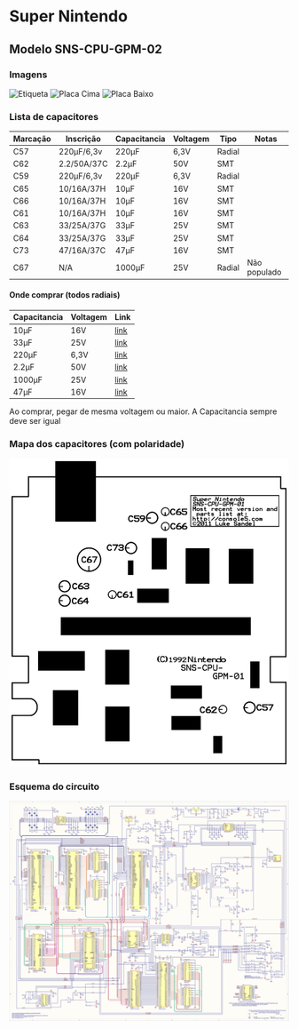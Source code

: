 # Super Nintendo

## Modelo SNS-CPU-GPM-02
### Imagens
![Etiqueta](img/IMG_2611.JPG)
![Placa Cima](img/IMG_2609.JPG)
![Placa Baixo](img/IMG_2610.JPG)

### Lista de capacitores
| Marcação | Inscrição   | Capacitancia | Voltagem | Tipo   | Notas        |
|----------|-------------|--------------|----------|--------|--------------|
| C57      | 220µF/6,3v  | 220µF        | 6,3V     | Radial |              |
| C62      | 2.2/50A/37C | 2.2µF        | 50V      | SMT    |              |
| C59      | 220µF/6,3v  | 220µF        | 6,3V     | Radial |              |
| C65      | 10/16A/37H  | 10µF         | 16V      | SMT    |              |
| C66      | 10/16A/37H  | 10µF         | 16V      | SMT    |              |
| C61      | 10/16A/37H  | 10µF         | 16V      | SMT    |              |
| C63      | 33/25A/37G  | 33µF         | 25V      | SMT    |              |
| C64      | 33/25A/37G  | 33µF         | 25V      | SMT    |              |
| C73      | 47/16A/37C  | 47µF         | 16V      | SMT    |              |
| C67      | N/A         | 1000µF       | 25V      | Radial | Não populado |

#### Onde comprar (todos radiais)
| Capacitancia | Voltagem | Link |
|--------------|----------|------|
| 10µF         | 16V      | [link](https://www.multcomercial.com.br/capacitor-eletrolitico-de-10uf-16v-a-450v.html) |
| 33µF         | 25V      | [link](https://www.multcomercial.com.br/capacitor-eletrolitico-de-33uf-16v-a-450v.html) |
| 220µF        | 6,3V     | [link](https://www.multcomercial.com.br/capacitor-eletrolitico-de-220uf-16v-a-450v.html) | 
| 2.2µF        | 50V      | [link](https://www.multcomercial.com.br/capacitor-eletrolitico-de-2-2uf-50v-a-400v.html) |
| 1000µF       | 25V      | [link](https://www.multcomercial.com.br/capacitor-eletrolitico-de-1000uf-6-3v-a-250v.html) |
| 47µF         | 16V      | [link](https://www.multcomercial.com.br/capacitor-eletrolitico-de-47uf-16v-a-450v.html) |

Ao comprar, pegar de mesma voltagem ou maior. A Capacitancia sempre deve ser igual

### Mapa dos capacitores (com polaridade)
![Mapa Capacitores](img/Mapa_Capacitores.png)

### Esquema do circuito
![Esquema](img/Esquema_PCB.png)
